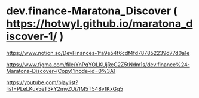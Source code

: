 # dev.finance-Maratona_Discover ( https://hotwyl.github.io/maratona_discover-1/ )

https://www.notion.so/DevFinances-1fa9e54f6cdf4fd787852239d77d0a1e

https://www.figma.com/file/YnPqYOLKUjReC2Z5tNdm1s/dev.finance%24-Maratona-Discover-(Copy)?node-id=0%3A1

https://youtube.com/playlist?list=PLeLKux5eT3kY2mvZUi7IM5T548vfKxGq5
